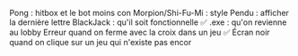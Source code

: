 Pong : hitbox et le bot moins con
Morpion/Shi-Fu-Mi : style
Pendu : afficher la dernière lettre 
BlackJack : qu'il soit fonctionnelle  ✅
.exe : qu'on revienne au lobby
Erreur quand on ferme avec la croix dans un jeu ✅
Écran noir quand on clique sur un jeu qui n'existe pas encor